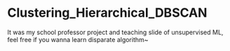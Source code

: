 # Clustering_Hierarchical_DBSCAN

It was my school professor project and teaching slide of unsupervised ML, feel free if you wanna learn disparate algorithm~
